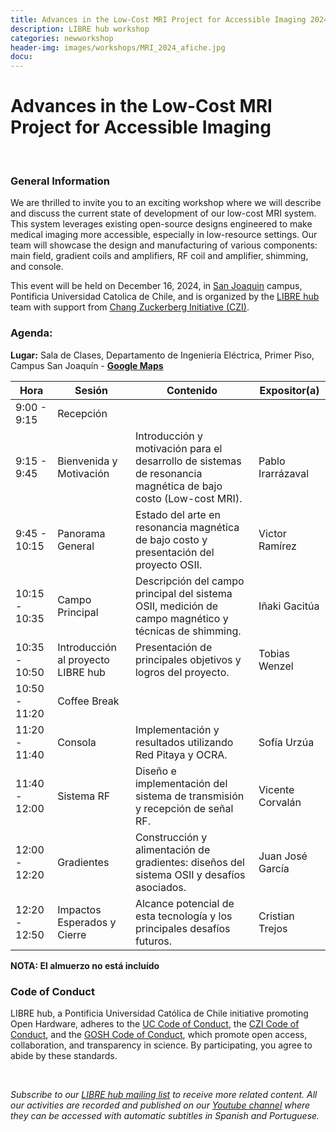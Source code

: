 ```yaml
---
title: Advances in the Low-Cost MRI Project for Accessible Imaging 2024
description: LIBRE hub workshop
categories: newworkshop
header-img: images/workshops/MRI_2024_afiche.jpg
docu:
---
```


# Advances in the Low-Cost MRI Project for Accessible Imaging

<br>

### General Information

We are thrilled to invite you to an exciting workshop where we will describe and discuss the current state of development of our low-cost MRI system. This system leverages existing open-source designs engineered to make medical imaging more accessible, especially in low-resource settings. Our team will showcase the design and manufacturing of various components: main field, gradient coils and amplifiers, RF coil and amplifier, shimming, and console.

This event will be held on December 16, 2024, in [San Joaquin](https://www.uc.cl/universidad/nuestros-campus/san-joaquin/) campus, Pontificia Universidad Catolica de Chile, and is organized by the [LIBRE hub](https://librehub.github.io/people/) team with support from [Chang Zuckerberg Initiative (CZI)](https://chanzuckerberg.com/).

### Agenda:

**Lugar:** Sala de Clases, Departamento de Ingeniería Eléctrica, Primer Piso, Campus San Joaquín - **[Google Maps](https://maps.app.goo.gl/6tEQac63fs5Y9hqW9)**

| Hora         | Sesión                                        | Contenido                                                       | Expositor(a)  |
|--------------|-----------------------------------------------|-----------------------------------------------------------------|---------------|
| 9:00 - 9:15  | Recepción                                     |                                                                 |               |
| 9:15 - 9:45  | Bienvenida y Motivación                       | Introducción y motivación para el desarrollo de sistemas de resonancia magnética de bajo costo (Low-cost MRI).| Pablo Irarrázaval |
| 9:45 - 10:15 | Panorama General                              | Estado del arte en resonancia magnética de bajo costo y presentación del proyecto OSII.| Victor Ramírez |
| 10:15 - 10:35| Campo Principal                               | Descripción del campo principal del sistema OSII, medición de campo magnético y técnicas de shimming.| Iñaki Gacitúa |
| 10:35 - 10:50| Introducción al proyecto LIBRE hub            | Presentación de principales objetivos y logros del proyecto.    | Tobias Wenzel |
| 10:50 - 11:20| Coffee Break                                  |                                                                     |
| 11:20 - 11:40| Consola                                       | Implementación y resultados utilizando Red Pitaya y OCRA.| Sofía Urzúa |
| 11:40 - 12:00| Sistema RF                                    | Diseño e implementación del sistema de transmisión y recepción de señal RF.| Vicente Corvalán |
| 12:00 - 12:20| Gradientes                                    | Construcción y alimentación de gradientes: diseños del sistema OSII y desafíos asociados.| Juan José García |
| 12:20 - 12:50| Impactos Esperados y Cierre                   | Alcance potencial de esta tecnología y los principales desafíos futuros.| Cristian Trejos |

**NOTA: El almuerzo no está incluído**

### Code of Conduct

LIBRE hub, a Pontificia Universidad Católica de Chile initiative promoting Open Hardware, adheres to the [UC Code of Conduct](https://www.uc.cl/codigo-de-honor/), the [CZI Code of Conduct](https://chanzuckerberg.github.io/open-science/CODE_OF_CONDUCT.html), and the [GOSH Code of Conduct](https://openhardware.science/gosh-2017/gosh-code-of-conduct/), which promote open access, collaboration, and transparency in science. By participating, you agree to abide by these standards.

<br>

*Subscribe to our [LIBRE hub mailing list](https://mailchi.mp/2efa11be3d6b/libre_hub) to receive more related content. All our activities are recorded and published on our [Youtube channel](https://www.youtube.com/channel/UCKaffupDA8KKrDE0rd668Xw) where they can be accessed with automatic subtitles in Spanish and Portuguese.*

<!--
Please register using this form:

<iframe src="https://docs.google.com/forms/d/e/1FAIpQLScYfUAg5NAJ86AedKOM3JRCp7BENNRDP6wAglx0wFJ5O3biLQ/viewform?usp=sf_link" width="640" height="3184" frameborder="0" marginheight="0" marginwidth="0">Loading…</iframe>
-->